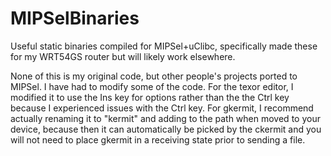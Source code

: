 # MIPSelBinaries
Useful static binaries compiled for MIPSel+uClibc, specifically made these for my WRT54GS router but will likely work elsewhere.

None of this is my original code, but other people's projects ported to MIPSel. I have had to modify some of the code. For the texor editor, I modified it to use the Ins key for options rather than the the Ctrl key because I experienced issues with the Ctrl key. For gkermit, I recommend actually renaming it to "kermit" and adding to the path when moved to your device, because then it can automatically be picked by the ckermit and you will not need to place gkermit in a receiving state prior to sending a file.
